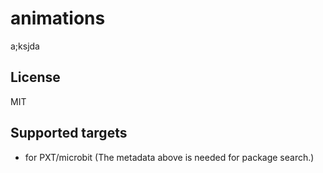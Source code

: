 # animations

a;ksjda

## License

MIT

## Supported targets

* for PXT/microbit
(The metadata above is needed for package search.)

